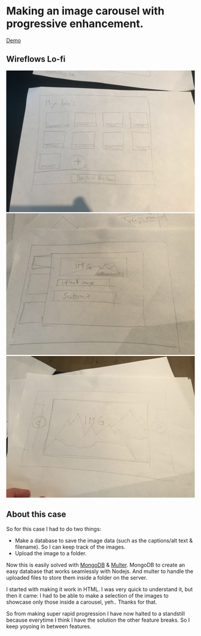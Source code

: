 # Making an image carousel with progressive enhancement.
[Demo](bt.gijsbertcharles.com)

## Wireflows Lo-fi
![Afbeelding 3](img/IMG_7746.jpg)
![Afbeelding 4](img/IMG_9444.jpg)
![Afbeelding 1](img/IMG_2952.jpg)

## About this case
So for this case I had to do two things:
- Make a database to save the image data (such as the captions/alt text & filename). So I can keep track of the images.
- Upload the image to a folder.

Now this is easily solved with [MongoDB](https://mongodb.com) & [Multer](https://www.npmjs.com/package/multer).
MongoDB to create an easy database that works seamlessly with Nodejs. And multer to handle the uploaded files to store them inside a folder on the server.

I started with making it work in HTML. I was very quick to understand it, but then it came: I had to be able to make a selection of the images to showcase only those inside a carousel, yeh.. Thanks for that. 

So from making super rapid progression I have now halted to a standstill because everytime I think I have the solution the other feature breaks. So I keep yoyoing in between features.

<!-- ### Doel van deze opdracht
Het doel van deze opdracht is te leren hoe je een online functionaliteit zo kan maken met behulp van Progressive enhancement en Feature detectie dat deze het altijd doet ...


### Uitleg
Maak een demo op basis van een use case. Zorg dat alle gebruikers, met alle browsers, in iedere context minimaal de _core functionaliteit_ te zien/horen/voelen krijgen en maximaal een hele goede UX.

Bouw je demo in 3 lagen, volgens het principe van Progressive Enhancement.

Gebruik als enhancement een (innovatieve, vooruitstrevende, onbekende, nieuwe) [Browser Technologie](https://platform.html5.org) die je gaat onderzoeken op functionaliteit, toegankelijkheid en (browser) ondersteuning. Je onderzoekt hoe je verschillende features door verschillende browsers worden ondersteund en hoe je voor goede fallback kan zorgen. Test de features op verschillende browsers en het Device Lab. Polyfills en NPM is niet toegestaan.

Gebruik [html5test.com](https://html5test.com), [css3test.com](http://css3test.com) en [kangax.github.io/compat-table/es6/](https://kangax.github.io/compat-table/es6/)

### Werkwijze
Schets eerst een wireflow en/of breakdown-schets met hoe de demo moet gaan werken en hoe het eruit komt te zien. Bepaal de functional/reliable, usable en pleasurable laag.
- Onderzoek voor de functional/reliable laag naar semantische HTML elementen
- Kijk voor de usable laag naar design patterns die je zou kunnen toepassen
- De meest 'enhanced' versie is super vet, gaaf en h-e-l-e-maal te leuk om te gebruiken … Dit is de pleasurable laag.

### Use Cases
1.






### Criteria
- De code staat in een repository op GitHub
- Er is een Readme toegevoegd met daarin beschreven:
  - Een (wireflow) schets van de functionaliteit met een beschrijving van de core functionality. Geef ook aan wat de  functional/reliable, usable en pleasurable laag.
  - een beschrijving van de feature(s)/Browser Technologies
  - welke browser de feature(s) wel/niet ondersteunen
  - een beschrijving van de accessibility issues die zijn onderzocht
- De demo is opgebouwd in 3 lagen, volgens het principe van Progressive Enhancement
- De user experience van de demo is goed
  - de leesbaarheidsregels zijn toegepast, contrast en kleuren kloppen
  - het heeft een gebruiksvriendelijke interface, met gebruikmaking van affordance en feedback op de interactieve elementen
  - met meest 'enhanced' versie is super vet, gaaf en h-e-l-e-maal te leuk om te gebruiken
- Student kan de Basic functionaliteit van een use case doorgronden
- Student kan uitleggen wat Progressive Enhancement en Feature Detectie is en hoe dit toe te passen in Web Development -->
